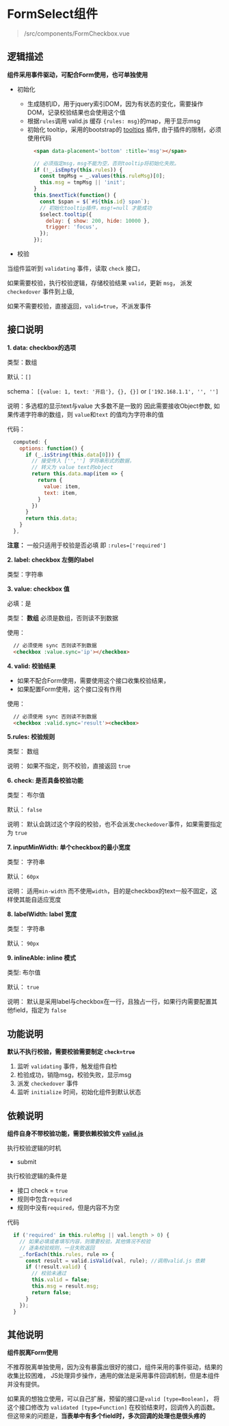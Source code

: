 # FormSelect组件
> /src/components/FormCheckbox.vue

## 逻辑描述

  **组件采用事件驱动，可配合Form使用，也可单独使用**

  + 初始化
    - 生成随机ID，用于jquery索引DOM，因为有状态的变化，需要操作DOM，记录校验结果也会使用这个值
    - 根据`rules`调用 valid.js 缓存 `{rules: msg}`的map，用于显示msg
    - 初始化 tooltip，采用的bootstrap的 [tooltips](http://v3.bootcss.com/javascript/#tooltips) 插件,
      由于插件的限制，必须使用代码
      ```html
        <span data-placement='bottom' :title='msg'></span>
      ```
      ```javascript
        // 必须指定msg，msg不能为空，否则tooltip将初始化失败。
        if (!_.isEmpty(this.rules)) {
          const tmpMsg = _.values(this.ruleMsg)[0];
          this.msg = tmpMsg || 'init';
        }
        this.$nextTick(function() {
          const $span = $(`#${this.id} span`);
          // 初始化tooltip插件，msg!=null 才能成功
          $select.tooltip({
            delay: { show: 200, hide: 10000 },
            trigger: 'focus',
          });
        });
      ```

  + 校验

  当组件监听到 `validating` 事件，读取 `check` 接口，

  如果需要校验，执行校验逻辑，存储校验结果 `valid`，更新 `msg`， 派发 `checkedover` 事件到上级,

  如果不需要校验，直接返回，`valid=true`，不派发事件

## 接口说明

**1. data:   checkbox的选项**

  类型：数组

  默认：`[]`

  schema： `[{value: 1, text: '开启'}, {}, {}]` or `['192.168.1.1', '', '']`

  说明：多选框的显示text与value 大多数不是一致的 因此需要接收Object参数,
  如果传递字符串的数组，则 `value`和`text` 的值均为字符串的值

  代码：
  ```javascript
    computed: {
      options: function() {
        if (_.isString(this.data[0])) {
          // 接受传入 ['',''] 字符串形式的数据，
          // 转义为 value text的object
          return this.data.map(item => {
            return {
              value: item,
              text: item,
            }
          })
        }
        return this.data;
      }
    },
  ```

  **注意：**  一般只适用于校验是否必填 即 `:rules=['required']`

**2. label:  checkbox 左侧的label**

  类型：字符串

**3. value: checkbox 值**

  必填：是

  类型： **数组** 必须是数组，否则读不到数据

  使用：

  ```html
    // 必须使用 sync 否则读不到数据
    <checkbox :value.sync='ip'></checkbox>
  ```
**4. valid:  校验结果**

  + 如果不配合Form使用，需要使用这个接口收集校验结果，
  + 如果配置Form使用，这个接口没有作用

  使用：
  ```html
    // 必须使用 sync 否则读不到数据
    <checkbox :valid.sync='result'><checkbox>

  ```

**5.rules:  校验规则**

  类型： 数组

  说明： 如果不指定，则不校验，直接返回 `true`

**6. check:  是否具备校验功能**

  类型： 布尔值

  默认：  `false`

  说明： 默认会跳过这个字段的校验，也不会派发`checkedover`事件，如果需要指定为 `true`

**7. inputMinWidth: 单个checkbox的最小宽度**

  类型： 字符串

  默认： `60px`

  说明： 适用`min-width` 而不使用`width`，目的是checkbox的text一般不固定，这样使其能自适应宽度

**8. labelWidth: label 宽度**

  类型： 字符串

  默认： `90px`

**9. inlineAble:  inline 模式**

  类型: 布尔值

  默认： `true`

  说明： 默认是采用label与checkbox在一行，且独占一行，如果行内需要配置其他field，指定为 `false`

## 功能说明

**默认不执行校验，需要校验需要制定 `check=true`**

1. 监听 `validating` 事件，触发组件自检
2. 检验成功，销隐msg，校验失败，显示msg
3. 派发 `checkedover` 事件
4. 监听 `initialize` 时间，初始化组件到默认状态

## 依赖说明

**组件自身不带校验功能，需要依赖校验文件 [valid.js](./valid.md)**

执行校验逻辑的时机

+ submit

执行校验逻辑的条件是

+ 接口 check = `true`
+ 规则中包含`required`
+ 规则中没有`required`，但是内容不为空

代码
```javascript
  if ('required' in this.ruleMsg || val.length > 0) {
    // 如果必填或者填写内容，则需要校验，其他情况不校验
    // 逐条校验规则，一旦失败返回
    _.forEach(this.rules, rule => {
      const result = valid.isValid(val, rule); //调用valid.js 依赖
      if (!result.valid) {
        // 校验未通过
        this.valid = false;
        this.msg = result.msg;
        return false;
      }
    });
  }
```

## 其他说明

**组件脱离Form使用**

不推荐脱离单独使用，因为没有暴露出很好的接口，组件采用的事件驱动，结果的收集比较困难，
JS处理异步操作，通用的做法是采用事件回调机制，但是本组件并没有提供。

如果真的想独立使用，可以自己扩展，预留的接口是`valid [type=Boolean]`，
将这个接口修改为 `validated [type=Function]` 在校验结束时，回调传入的函数。
但这带来的问题是，**当表单中有多个field时，多次回调的处理也是很头疼的**

